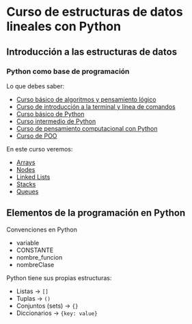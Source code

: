 # Curso de estructuras de datos lineales con Python

## Introducción a las estructuras de datos

### Python como base de programación

Lo que debes saber:

- [Curso básico de algoritmos y pensamiento lógico](https://platzi.com/cursos/pensamiento-logico/)
- [Curso de introducción a la terminal y línea de comandos](https://platzi.com/cursos/terminal/)
- [Curso básico de Python](https://platzi.com/cursos/python/)
- [Curso intermedio de Python](https://platzi.com/cursos/python-intermedio/)
- [Curso de pensamiento computacional con Python](https://platzi.com/cursos/python-cs/)
- [Curso de POO](https://platzi.com/clases/oop/)

En este curso veremos:

- [Arrays](https://www.youtube.com/watch?v=phRshQSU-xA)
- [Nodes](https://www.youtube.com/watch?v=652GaaDZPMw)
- [Linked Lists](https://www.youtube.com/watch?v=FU6I-VtjOes)
- [Stacks](https://www.youtube.com/watch?v=NKmasqr_Xkw)
- [Queues](https://www.youtube.com/watch?v=6zmI_BU18xk)

## Elementos de la programación en Python

Convenciones en Python

- variable
- CONSTANTE
- nombre_funcion
- nombreClase

Python tiene sus propias estructuras:

- Listas -> `[]`
- Tuplas -> `()`
- Conjuntos (sets) -> `{}`
- Diccionarios -> `{key: value}`

